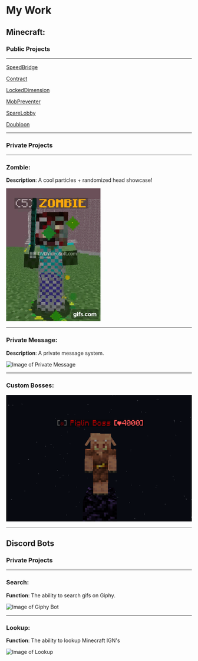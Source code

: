 # My Work

## Minecraft:

### Public Projects

---
[SpeedBridge](https://github.com/Tofpu/Portfolio/blob/main/projects/speedbridge.md)

[Contract](https://github.com/Tofpu/Portfolio/blob/main/projects/contract.md)

[LockedDimension](https://github.com/Tofpu/Portfolio/blob/main/projects/lockeddimension.md)

[MobPreventer](https://github.com/Tofpu/Portfolio/blob/main/projects/mobpreventer.md)

[SpareLobby](https://github.com/Tofpu/Portfolio/blob/main/projects/sparelobby.md)

[Doubloon](https://github.com/Tofpu/Portfolio/blob/main/projects/doubloon.md)

---
### Private Projects

---
### Zombie:
**Description**: A cool particles + randomized head showcase!

![Image of Doubloon](media/zombie.gif)

---

### Private Message:
**Description**: A private message system.

![Image of Private Message](https://cdn.discordapp.com/attachments/772170600033681419/772226288857120768/unknown_3.png)

---

### Custom Bosses:
![Image of Custom Bosses](media/acm_3.png)

---

## Discord Bots
### Private Projects
---
### Search:
**Function**: The ability to search gifs on Giphy.

![Image of Giphy Bot](https://cdn.discordapp.com/attachments/772170600033681419/772176842576494622/unknown_1.png)

---
### Lookup:
**Function**: The ability to lookup Minecraft IGN's

![Image of Lookup](https://cdn.discordapp.com/attachments/772170600033681419/772179259379941396/cd3897b4-3135-4805-81b9-0954810b186f.png)
